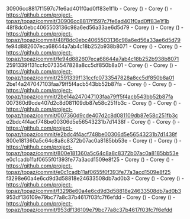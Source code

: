 30906cc8817f1597c7fe6ad401f0ad0ff83e1f1b - Corey () - Corey () - https://github.com/project-topaz/topaz/commit/30906cc8817f1597c7fe6ad401f0ad0ff83e1f1b
48f8dc0ebc4065503136c98a6ed56a33ae6d5d79 - Corey () - Corey () - https://github.com/project-topaz/topaz/commit/48f8dc0ebc4065503136c98a6ed56a33ae6d5d79
fe94d882607eca68644a7ab4c18b252b938b8071 - Corey () - Corey () - https://github.com/project-topaz/topaz/commit/fe94d882607eca68644a7ab4c18b252b938b8071
2591339f131ccfc0733547828a8cc5df850b8a01 - Corey () - Corey () - https://github.com/project-topaz/topaz/commit/2591339f131ccfc0733547828a8cc5df850b8a01
2be14a247047103faa79ff5f4acb543bb52b87fa - Corey () - Corey () - https://github.com/project-topaz/topaz/commit/2be14a247047103faa79ff5f4acb543bb52b87fa
007360d9cde407d2c8d081109db87e58c251fb3c - Corey () - Corey () - https://github.com/project-topaz/topaz/commit/007360d9cde407d2c8d081109db87e58c251fb3c
e2bdc4f4acf748be00306d5e56543231b7d1438f - Corey () - Corey () - https://github.com/project-topaz/topaz/commit/e2bdc4f4acf748be00306d5e56543231b7d1438f
800e181360a5c64c8a8c8372b07ac0a8185bb53e - Corey () - Corey () - https://github.com/project-topaz/topaz/commit/800e181360a5c64c8a8c8372b07ac0a8185bb53e
e0c1cadb11af0655f0f393fe77a3acd1509e8f25 - Corey () - Corey () - https://github.com/project-topaz/topaz/commit/e0c1cadb11af0655f0f393fe77a3acd1509e8f25
f3298e60a4e6cd9d3d58818e24633508db7ad0b3 - Corey () - Corey () - https://github.com/project-topaz/topaz/commit/f3298e60a4e6cd9d3d58818e24633508db7ad0b3
953df136109e79bc77a8c37b4617f03fc7f6efdd - Corey () - Corey () - https://github.com/project-topaz/topaz/commit/953df136109e79bc77a8c37b4617f03fc7f6efdd
